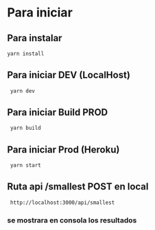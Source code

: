 # Para iniciar

## Para instalar

```bash
yarn install
```

## Para iniciar DEV (LocalHost)

```bash
 yarn dev
```

## Para iniciar Build PROD

```bash
 yarn build
```

## Para iniciar Prod (Heroku)

```bash
 yarn start
```

## Ruta api /smallest POST en local

```bash
 http://localhost:3000/api/smallest
```

### se mostrara en consola los resultados
